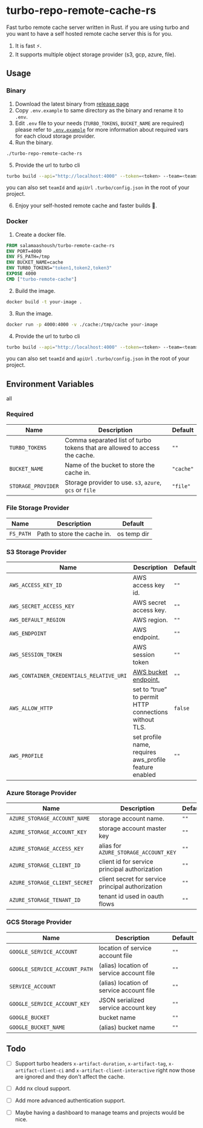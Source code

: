 # turbo-repo-remote-cache-rs

Fast turbo remote cache server written in Rust.
if you are using turbo and you want to have a self hosted remote cache server this is for you.

1. It is fast ⚡️.
2. It supports multiple object storage provider (s3, gcp, azure, file).
  

## Usage

### Binary
1. Download the latest binary from [release page](https://github.com/salamaashoush/turbo-remote-cache-rs/releases)
2. Copy `.env.example` to same directory as the binary and rename it to `.env`.
3. Edit `.env` file to your needs (`TURBO_TOKENS`, `BUCKET_NAME` are required) please refer to [`.env.example`](./.env.example) for more information about required vars for each cloud storage provider.
4. Run the binary.
```bash
./turbo-repo-remote-cache-rs
```
5. Provide the url to turbo cli
```bash
turbo build --api="http://localhost:4000" --token=<token> --team=<team> 
```
you can also set `teamId` and `apiUrl` `.turbo/config.json` in the root of your project.

6. Enjoy your self-hosted remote cache and faster builds 🚀.

### Docker
1. Create a docker file.
```Dockerfile
FROM salamaashoush/turbo-remote-cache-rs
ENV PORT=4000
ENV FS_PATH=/tmp
ENV BUCKET_NAME=cache
ENV TURBO_TOKENS="token1,token2,token3"
EXPOSE 4000
CMD ["turbo-remote-cache"]
```
2. Build the image.
```bash
docker build -t your-image .
```
3. Run the image.
```bash
docker run -p 4000:4000 -v ./cache:/tmp/cache your-image
```
4. Provide the url to turbo cli
```bash
turbo build --api="http://localhost:4000" --token=<token> --team=<team> 
```
you can also set `teamId` and `apiUrl` `.turbo/config.json` in the root of your project.


## Environment Variables
all 
### Required
| Name | Description | Default |
|------|-------------|---------|
| `TURBO_TOKENS` | Comma separated list of turbo tokens that are allowed to access the cache. | `""` |
| `BUCKET_NAME` | Name of the bucket to store the cache in. | `"cache"` |
| `STORAGE_PROVIDER` | Storage provider to use. `s3`, `azure`, `gcs` or `file` | `"file"` |

### File Storage Provider
| Name | Description | Default |
|------|-------------|---------|
| `FS_PATH` | Path to store the cache in. | os temp dir |

### S3 Storage Provider
| Name | Description | Default |
|------|-------------|---------|
| `AWS_ACCESS_KEY_ID` | AWS access key id. | `""` |
| `AWS_SECRET_ACCESS_KEY` | AWS secret access key. | `""` |
| `AWS_DEFAULT_REGION` | AWS region. | `""` |
| `AWS_ENDPOINT` | AWS endpoint. | `""` |
| `AWS_SESSION_TOKEN` | AWS session token | `""` |
| `AWS_CONTAINER_CREDENTIALS_RELATIVE_URI` |[AWS bucket endpoint.](https://docs.aws.amazon.com/AmazonECS/latest/developerguide/task-iam-roles.html) | `""` |
| `AWS_ALLOW_HTTP` | set to “true” to permit HTTP connections without TLS. | `false` |
| `AWS_PROFILE` | set profile name, requires aws_profile feature enabled | `""` |

### Azure Storage Provider
| Name | Description | Default |
|------|-------------|---------|
| `AZURE_STORAGE_ACCOUNT_NAME` | storage account name. | `""` |
| `AZURE_STORAGE_ACCOUNT_KEY` | storage account master key | `""` |
| `AZURE_STORAGE_ACCESS_KEY` | alias for `AZURE_STORAGE_ACCOUNT_KEY` | `""` |
| `AZURE_STORAGE_CLIENT_ID` | client id for service principal authorization | `""` |
| `AZURE_STORAGE_CLIENT_SECRET` |  client secret for service principal authorization | `""` |
| `AZURE_STORAGE_TENANT_ID` | tenant id used in oauth flows | `""` |

### GCS Storage Provider
| Name | Description | Default |
|------|-------------|---------|
| `GOOGLE_SERVICE_ACCOUNT` | location of service account file | `""` |
| `GOOGLE_SERVICE_ACCOUNT_PATH` | (alias) location of service account file | `""` |
| `SERVICE_ACCOUNT` | (alias) location of service account file | `""` |
| `GOOGLE_SERVICE_ACCOUNT_KEY` | JSON serialized service account key | `""` |
| `GOOGLE_BUCKET` | bucket name | `""` |
| `GOOGLE_BUCKET_NAME` | (alias) bucket name | `""` |

## Todo

- [ ] Support turbo headers `x-artifact-duration`, `x-artifact-tag`, `x-artifact-client-ci` and `x-artifact-client-interactive` right now those are ignored and they don't affect the cache.
- [ ] Add nx cloud support.
- [ ] Add more advanced authentication support.
- [ ] Maybe having a dashboard to manage teams and projects would be nice.

